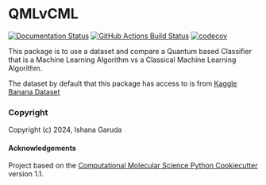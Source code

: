 QMLvCML
==============================
[//]: # (Badges)
[![Documentation Status](https://readthedocs.org/projects/qmlvcml/badge/?version=latest)](https://qmlvcml.readthedocs.io/en/latest/?badge=latest)
[![GitHub Actions Build Status](https://github.com/ishan23g/qmlvcml/workflows/CI/badge.svg)](https://github.com/ishan23g/qmlvcml/actions?query=workflow%3ACI)
[![codecov](https://codecov.io/gh/REPLACE_WITH_OWNER_ACCOUNT/QMLvCML/branch/main/graph/badge.svg)](https://codecov.io/gh/REPLACE_WITH_OWNER_ACCOUNT/QMLvCML/branch/main)


This package is to use a dataset and compare a Quantum based Classifier that is a Machine Learning Algorithm vs a Classical Machine Learning Algorithm.

The dataset by default that this package has access to is from [Kaggle Banana Dataset](https://www.kaggle.com/datasets/l3llff/banana)

### Copyright

Copyright (c) 2024, Ishana Garuda


#### Acknowledgements
 
Project based on the 
[Computational Molecular Science Python Cookiecutter](https://github.com/molssi/cookiecutter-cms) version 1.1.
